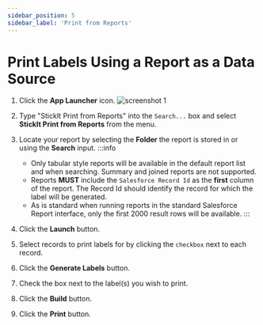 ```yaml
---
sidebar_position: 5
sidebar_label: 'Print from Reports'
---
```


# Print Labels Using a Report as a Data Source

1. Click the **App Launcher** icon.
![screenshot 1](/img/app_launcher.png)

1. Type "StickIt Print from Reports" into the `Search...` box and select **StickIt Print from Reports** from the menu.

1. Locate your report by selecting the **Folder** the report is stored in or using the **Search** input.
    :::info
    - Only tabular style reports will be available in the default report list and when searching. Summary and joined reports are not supported.
    - Reports **MUST** include the `Salesforce Record Id` as the **first** column of the report. The Record Id should identify the record for which the label will be generated.
    - As is standard when running reports in the standard Salesforce Report interface, only the first 2000 result rows will be available.
    :::

1. Click the **Launch** button.

1. Select records to print labels for by clicking the `checkbox` next to each record.

1. Click the **Generate Labels** button.

1. Check the box next to the label(s) you wish to print.

1. Click the **Build** button.

1. Click the **Print** button.
